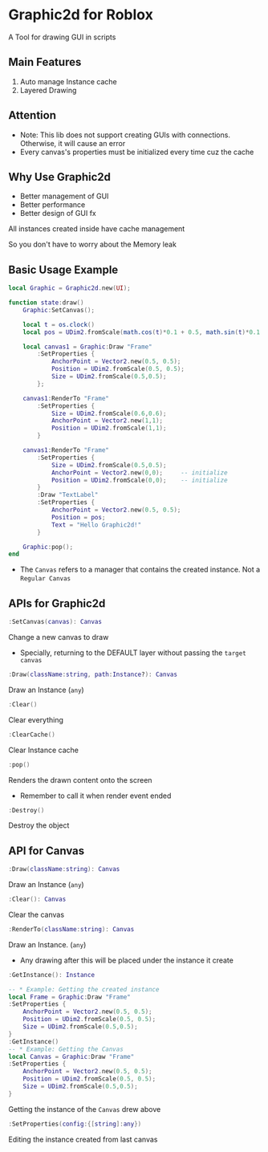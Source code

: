 # Graphic2d for Roblox

A Tool for drawing GUI in scripts

## Main Features

1. Auto manage Instance cache
2. Layered Drawing

## Attention

* Note: This lib does not support creating GUIs with connections.
Otherwise, it will cause an error
* Every canvas's properties must be initialized every time cuz the cache

## Why Use Graphic2d

* Better management of GUI
* Better performance
* Better design of GUI fx

All instances created inside have cache management

So you don't have to worry about the Memory leak

## Basic Usage Example

``` lua
local Graphic = Graphic2d.new(UI);

function state:draw()
    Graphic:SetCanvas();

    local t = os.clock()
    local pos = UDim2.fromScale(math.cos(t)*0.1 + 0.5, math.sin(t)*0.1 + 0.5);

    local canvas1 = Graphic:Draw "Frame"
        :SetProperties {
            AnchorPoint = Vector2.new(0.5, 0.5);
            Position = UDim2.fromScale(0.5, 0.5);
            Size = UDim2.fromScale(0.5,0.5);
        };

    canvas1:RenderTo "Frame"
        :SetProperties {
            Size = UDim2.fromScale(0.6,0.6);
            AnchorPoint = Vector2.new(1,1);
            Position = UDim2.fromScale(1,1);
        }

    canvas1:RenderTo "Frame"
        :SetProperties {
            Size = UDim2.fromScale(0.5,0.5);
            AnchorPoint = Vector2.new(0,0);     -- initialize
            Position = UDim2.fromScale(0,0);    -- initialize
        }
        :Draw "TextLabel"
        :SetProperties {
            AnchorPoint = Vector2.new(0.5, 0.5);
            Position = pos;
            Text = "Hello Graphic2d!"
        }

    Graphic:pop();
end
```

* The `Canvas` refers to a manager that contains the created instance. Not a `Regular Canvas`

## APIs for Graphic2d

``` lua
:SetCanvas(canvas): Canvas
```

Change a new canvas to draw

* Specially, returning to the DEFAULT layer without passing the `target canvas`

``` lua
:Draw(className:string, path:Instance?): Canvas
```

Draw an Instance (`any`)

``` lua
:Clear()
```

Clear everything

``` lua
:ClearCache()
```

Clear Instance cache

``` lua
:pop()
```

Renders the drawn content onto the screen

* Remember to call it when render event ended

``` lua
:Destroy()
```

Destroy the object

## API for Canvas

``` lua
:Draw(className:string): Canvas
```

Draw an Instance (`any`)

``` lua
:Clear(): Canvas
```

Clear the canvas

``` lua
:RenderTo(className:string): Canvas
```

Draw an Instance. (`any`)

* Any drawing after this will be placed under the instance it create

``` lua
:GetInstance(): Instance
```

``` lua
-- * Example: Getting the created instance
local Frame = Graphic:Draw "Frame"
:SetProperties {
    AnchorPoint = Vector2.new(0.5, 0.5);
    Position = UDim2.fromScale(0.5, 0.5);
    Size = UDim2.fromScale(0.5,0.5);
}
:GetInstance()
-- * Example: Getting the Canvas
local Canvas = Graphic:Draw "Frame"
:SetProperties {
    AnchorPoint = Vector2.new(0.5, 0.5);
    Position = UDim2.fromScale(0.5, 0.5);
    Size = UDim2.fromScale(0.5,0.5);
}
```

Getting the instance of the `Canvas` drew above

``` lua
:SetProperties(config:{[string]:any})
```

Editing the instance created from last canvas
